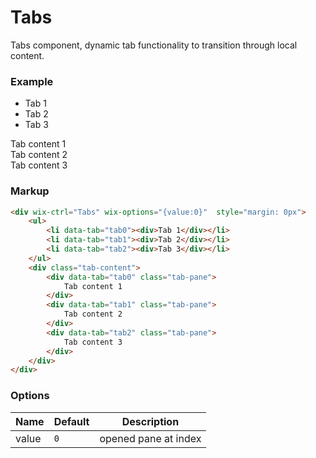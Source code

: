 # Tabs
<!-- Tabs -->

Tabs component, dynamic tab functionality to transition through local content.

### Example

<div wix-ctrl="Tabs" wix-options="{value:0}"  style="margin: 0px">
    <ul>
        <li data-tab="tab0"><div>Tab 1</div></li>
        <li data-tab="tab1"><div>Tab 2</div></li>
        <li data-tab="tab2"><div>Tab 3</div></li>
    </ul>
    <div class="tab-content">
        <div data-tab="tab0" class="tab-pane">
            Tab content 1
        </div>
        <div data-tab="tab1" class="tab-pane">
            Tab content 2
        </div>
        <div data-tab="tab2" class="tab-pane">
            Tab content 3
        </div>
    </div>
</div>

### Markup
```html
<div wix-ctrl="Tabs" wix-options="{value:0}"  style="margin: 0px">
    <ul>
        <li data-tab="tab0"><div>Tab 1</div></li>
        <li data-tab="tab1"><div>Tab 2</div></li>
        <li data-tab="tab2"><div>Tab 3</div></li>
    </ul>
    <div class="tab-content">
        <div data-tab="tab0" class="tab-pane">
            Tab content 1
        </div>
        <div data-tab="tab1" class="tab-pane">
            Tab content 2
        </div>
        <div data-tab="tab2" class="tab-pane">
            Tab content 3
        </div>
    </div>
</div>
```

### Options

Name            | Default   | Description
----------------|-----------|------------
value           | `0`       | opened pane at index


